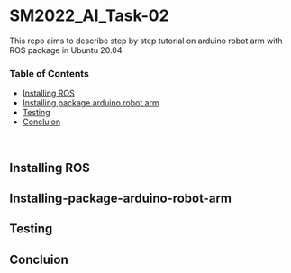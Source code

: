 # SM2022_AI_Task-02
This repo aims to describe step by step tutorial on arduino robot arm with ROS package in Ubuntu 20.04

### Table of Contents
* [Installing ROS](#Installing-ROS)
* [Installing package arduino robot arm](#Installing-package-arduino-robot-arm)
* [Testing](#testing)
* [Concluion](#concluion)
<br>

## Installing ROS
## Installing-package-arduino-robot-arm
## Testing
## Concluion
